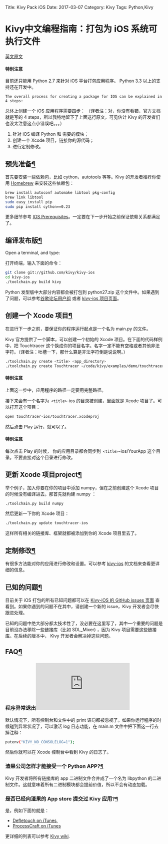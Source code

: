 Title: Kivy Pack iOS
Date: 2017-03-07
Category: Kivy
Tags: Python,Kivy

# Kivy中文编程指南：打包为 iOS 系统可执行文件

[英文原文](https://kivy.org/docs/guide/packaging-ios.html)


#### 特别注意

目前还只能用 Python 2.7 来针对 iOS 平台打包应用程序。 Python 3.3 以上的支持还在开发中。


`The overall process for creating a package for IOS can be explained in 4 steps:`

总体上创建一个 iOS 应用程序需要四步：
（译者注：对，你没有看错，官方文档就是写的 4 steps，所以我特地留下了上面这行原文，可见估计 Kivy 的开发者们也没太注意这点小错误吧。。。）

1. 针对 iOS 编译 Python 和 需要的模块；
2. 创建一个 Xcode 项目，链接你的源代码；
3. 进行定制修改。



## 预先准备[¶](https://kivy.org/docs/guide/packaging-ios.html#prerequisites "Permalink to this headline")

首先要安装一些依赖包，比如 cython，autotools 等等。Kivy 的开发者推荐你使用 [Homebrew](http://mxcl.github.com/homebrew/) 来安装这些依赖包：

```Bash
brew install autoconf automake libtool pkg-config
brew link libtool
sudo easy_install pip
sudo pip install cython==0.23
```

更多细节参考 [IOS Prerequisites](https://kivy.org/docs/guide/packaging-ios-prerequisites.html#packaging-ios-prerequisites)。一定要在下一步开始之前保证依赖关系都满足了。

## 编译发布版[¶](https://kivy.org/docs/guide/packaging-ios.html#compile-the-distribution "Permalink to this headline")

Open a terminal, and type:

打开终端，输入下面的命令：

```Bash
git clone git://github.com/kivy/kivy-ios
cd kivy-ios
./toolchain.py build kivy
```

Python 发型版中大部分内容都会被打包到 python27.zip 这个文件中。如果遇到了问题，可以参考[谷歌论坛用户组](https://groups.google.com/forum/#!forum/kivy-users) 或者 [kivy-ios 项目页面](https://github.com/kivy/kivy-ios)。



## 创建一个 Xcode 项目[¶](https://kivy.org/docs/guide/packaging-ios.html#create-an-xcode-project "Permalink to this headline")

在进行下一步之前，要保证你的程序运行起点是一个名为 main.py 的文件。

Kivy 官方提供了一个脚本，可以创建一个初始的 Xcode 项目。在下面的代码样例中，把 Touchtracer 这个换成你的项目名字。名字一定不能有空格或者其他非法字符。（译者注：吐槽一下，那什么算是非法字符倒是说说啊。）


```Bash
./toolchain.py create <title> <app_directory>
./toolchain.py create Touchtracer ~/code/kivy/examples/demo/touchtracer
```


#### 特别注意
上面这一步中，应用程序的路径一定要用完整路径。

接下来会有一个名字为` <title>`-ios 的目录被创建，里面就是 Xcode 项目了。可以打开这个项目：

```Bash
open touchtracer-ios/touchtracer.xcodeproj
```

然后点击 Play 运行，就可以了。

#### 特别注意

每次点击 Play 的时候， 你的应用目录都会同步到` <title>`-ios/YourApp 这个目录。不要直接对这个目录进行修改。


## 更新 Xcode 项目project[¶](https://kivy.org/docs/guide/packaging-ios.html#updating-an-xcode-project "Permalink to this headline")

举个例子，加入你要在你的项目中添加 numpy，但在之前创建这个 Xcode 项目的时候没有编译进去。那首先就构建 numpy ：


```Bash
./toolchain.py build numpy
```

然后更新一下你的 Xcode 项目：
```Bash
./toolchain.py update touchtracer-ios
```

这样所有相关的链接库、框架就都被添加到你的 Xcode 项目里去了。


## 定制修改[¶](https://kivy.org/docs/guide/packaging-ios.html#customize "Permalink to this headline")

有很多方法能对你的应用进行修改和设置。可以参考 [kivy-ios](http://www.github.com/kivy/kivy-ios) 的文档来查看更详细的信息。


## 已知的问题[¶](https://kivy.org/docs/guide/packaging-ios.html#known-issues "Permalink to this headline")

目前关于 iOS 打包的所有已知问题都可以在 [Kivy-iOS 的 GitHub issues 页面](https://github.com/kivy/kivy-ios/issues) 查看到。如果你遇到的问题不在其中，请创建一个新的 issue，Kivy 开发者会尽快跟进处理。

已知的问题中绝大部分都太技术性了，没必要在这里写了，其中一个重要的问题是目前没办法移除一些链接库（比如 SDL_Mixer) ，因为 Kivy 项目需要这些链接库。在后续的版本中， Kivy 开发者会解决掉这些问题。



## FAQ[¶](https://kivy.org/docs/guide/packaging-ios.html#faq "Permalink to this headline")



### 程序异常退出![¶](https://kivy.org/docs/guide/packaging-ios.html#application-quit-abnormally "Permalink to this headline")

默认情况下，所有控制台和文件中的 print 语句都被忽视了。如果你运行程序的时候碰到异常状况了，可以激活 log 日志功能，在 main.m 文件中把下面这一行去掉注释：


```Bash
putenv("KIVY_NO_CONSOLELOG=1");
```
然后你就可以在 Xcode 控制台中看到 Kivy 的日志了。




### 渣果公司怎样才能接受一个 Python APP?[¶](https://kivy.org/docs/guide/packaging-ios.html#how-can-apple-accept-a-python-app "Permalink to this headline")

Kivy 开发者将所有链接库的 app 二进制文件合并成了一个名为 libpython 的二进制文件。这就意味着所有二进制模块都会提前价值，所以不会有动态加载。


### 是否已经向渣果的 App store 提交过 Kivy 应用?[¶](https://kivy.org/docs/guide/packaging-ios.html#have-you-already-submited-a-kivy-application-to-the-app-store "Permalink to this headline")

是，例如下面的就是：

* [Defletouch on iTunes](http://itunes.apple.com/us/app/deflectouch/id505729681),
* [ProcessCraft on iTunes](http://itunes.apple.com/us/app/processcraft/id526377075)

更详细的列表可以参考 [Kivy wiki](https://github.com/kivy/kivy/wiki/List-of-Kivy-Projects).







